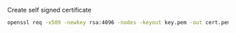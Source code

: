 Create self signed certificate

```bash
openssl req -x509 -newkey rsa:4096 -nodes -keyout key.pem -out cert.pem -days 365
```
